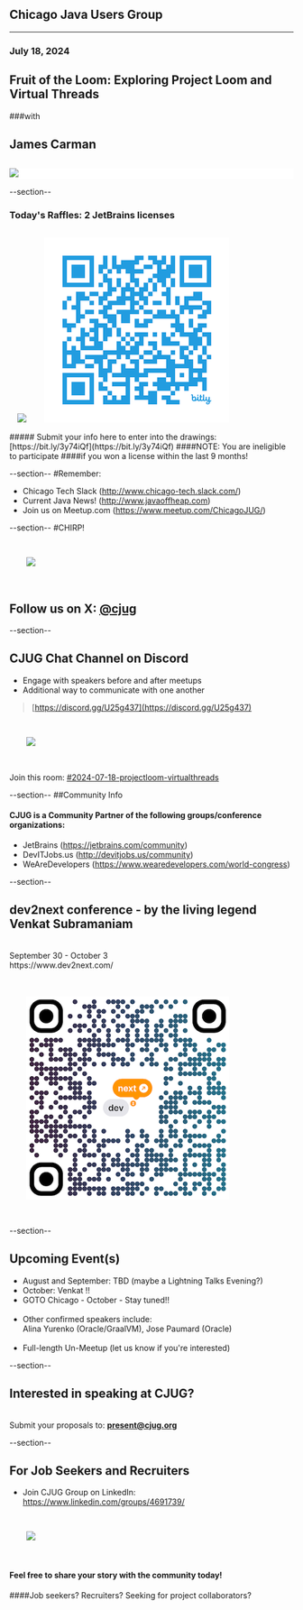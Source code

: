 ## Chicago Java Users Group
---

### July 18, 2024
## Fruit of the Loom: Exploring Project Loom and Virtual Threads
###with
## James Carman
<div style="background-color: white; margin-top: 30px;">
	<img src="images/cjug.gif" style="border: none; box-shadow: none;"/>
</div>


--section--
### Today's Raffles: 2 JetBrains licenses
<img src="images/JetBrains-2022-twitter.jpg" style="border:none; box-shadow:none; margin: 14px; background:white;"/>
<img src="images/CJUG-JB-raffle-QR.png" style="border:none; box-shadow:none; margin: 14px; background:white;"/>
<br/>
##### Submit your info here to enter into the drawings: [https://bit.ly/3y74iQf](https://bit.ly/3y74iQf)
####NOTE: You are ineligible to participate
####if you won a license within the last 9 months!

--section--
#Remember:
 * Chicago Tech Slack (http://www.chicago-tech.slack.com/)
 * Current Java News! (http://www.javaoffheap.com)
 * Join us on Meetup.com (https://www.meetup.com/ChicagoJUG/)

--section--
#CHIRP!
<br/>

<img src="images/twitterBird.png" style="border:none; box-shadow:none; margin: 30px; background:white;"/>

## Follow us on X: <u>[@cjug](https://twitter.com/cjug)</u>

--section--
## CJUG Chat Channel on Discord 
* Engage with speakers before and after meetups
* Additional way to communicate with one another

>[https://discord.gg/U25g437](https://discord.gg/U25g437)

<img src="images/cjug-discord-qrcode.png" style="border:none; box-shadow:none; margin: 30px; background:white;"/>

Join this room: [#2024-07-18-projectloom-virtualthreads](https://discord.gg/vAq5fMUs)

--section--
##Community Info
<br/>
#### CJUG is a Community Partner of the following groups/conference organizations:

* JetBrains (https://jetbrains.com/community)
* DevITJobs.us (http://devitjobs.us/community)
* WeAreDevelopers (https://www.wearedevelopers.com/world-congress)

--section--
## dev2next conference - by the living legend Venkat Subramaniam
<br/> 
September 30 - October 3
<br/>
https://www.dev2next.com/
<br/><br/>
<img src="images/Dev2next2024-Venkat-QR.png" style="border:none; box-shadow:none; margin: 30px; background:white;"/>
<br/>

--section--
## Upcoming Event(s)
* August and September:  TBD (maybe a Lightning Talks Evening?)
* October: Venkat !!
* GOTO Chicago - October - Stay tuned!!
<br/><br/>
* Other confirmed speakers include: <br/>Alina Yurenko (Oracle/GraalVM), Jose Paumard (Oracle)
<br/><br/>
* Full-length Un-Meetup (let us know if you're interested)

--section--
## Interested in speaking at CJUG? 
<br/>Submit your proposals to: **present@cjug.org**<br/>

--section--

## For Job Seekers and Recruiters

* Join CJUG Group on LinkedIn:<br/>
 https://www.linkedin.com/groups/4691739/

<img src="images/cjug-linkedinGroup-qrcode.png" style="border:none; box-shadow:none; margin: 30px; background:white;"/>

#### Feel free to share your story with the community today!
####Job seekers? Recruiters? Seeking for project collaborators? 


